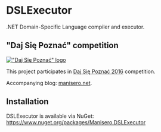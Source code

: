 # DSLExecutor
.NET Domain-Specific Language compiler and executor.

## "Daj Się Poznać" competition

[!["Daj Się Poznać" logo](http://manisero.net/wp-content/uploads/2016/02/DSP2016-logo-RGB-color-1.png)](http://dajsiepoznac.pl)

This project participates in [Daj Się Poznać 2016](http://dajsiepoznac.pl) competition.

Accompanying blog: [manisero.net](http://manisero.net/).

## Installation
DSLExecutor is available via NuGet:
https://www.nuget.org/packages/Manisero.DSLExecutor
